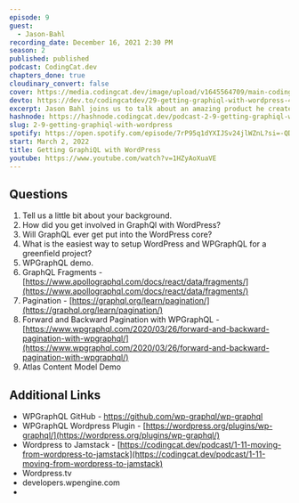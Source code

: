 ```yaml
---
episode: 9
guest:
  - Jason-Bahl
recording_date: December 16, 2021 2:30 PM
season: 2
published: published
podcast: CodingCat.dev
chapters_done: true
cloudinary_convert: false
cover: https://media.codingcat.dev/image/upload/v1645564709/main-codingcatdev-photo/getting_graphiql_with_wordpress.jpg
devto: https://dev.to/codingcatdev/29-getting-graphiql-with-wordpress-41a9
excerpt: Jason Bahl joins us to talk about an amazing product he created that lets WordPress become headless with a GraphQL
hashnode: https://hashnode.codingcat.dev/podcast-2-9-getting-graphiql-with-wordpress
slug: 2-9-getting-graphiql-with-wordpress
spotify: https://open.spotify.com/episode/7rP95q1dYXIJSv24jlWZnL?si=-QD47HmpSLapVF1VMSBbhw
start: March 2, 2022
title: Getting GraphiQL with WordPress
youtube: https://www.youtube.com/watch?v=1HZyAoXuaVE
---
```


## Questions

1. Tell us a little bit about your background.
2. How did you get involved in GraphQl with WordPress?
3. Will GraphQL ever get put into the WordPress core?
4. What is the easiest way to setup WordPress and WPGraphQL for a greenfield project?
5. WPGraphQL demo.
6. GraphQL Fragments - [https://www.apollographql.com/docs/react/data/fragments/](https://www.apollographql.com/docs/react/data/fragments/)
7. Pagination - [https://graphql.org/learn/pagination/](https://graphql.org/learn/pagination/)
8. Forward and Backward Pagination with WPGraphQL - [https://www.wpgraphql.com/2020/03/26/forward-and-backward-pagination-with-wpgraphql/](https://www.wpgraphql.com/2020/03/26/forward-and-backward-pagination-with-wpgraphql/)
9. Atlas Content Model Demo

## Additional Links

- WPGraphQL GitHub - https://github.com/wp-graphql/wp-graphql
- WPGraphQL Wordpress Plugin - [https://wordpress.org/plugins/wp-graphql/](https://wordpress.org/plugins/wp-graphql/)
- Wordpress to Jamstack - [https://codingcat.dev/podcast/1-11-moving-from-wordpress-to-jamstack](https://codingcat.dev/podcast/1-11-moving-from-wordpress-to-jamstack)
- Wordpress.tv
- developers.wpengine.com
-
